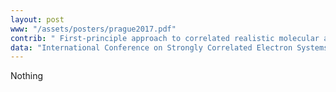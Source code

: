 ```yaml
---
layout: post
www: "/assets/posters/prague2017.pdf"
contrib: " First-principle approach to correlated realistic molecular and atomic hydrogen planes: Role of the Heisenberg-type interaction and the superconductivity "
data: "International Conference on Strongly Correlated Electron Systems, SCES 2017 (Prague, Czechia, July 19, 2017) "
---
```

Nothing
